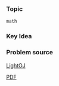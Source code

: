 
### Topic

    math


### Key Idea



### Problem source

[LightOJ](http://lightoj.com/volume_showproblem.php?problem=1078)

[PDF](http://lightoj.com/volume_showproblem.php?problem=1078&language=english&type=pdf)
